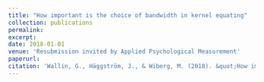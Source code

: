 ```yaml
---
title: "How important is the choice of bandwidth in kernel equating"
collection: publications
permalink: 
excerpt: 
date: 2018-01-01
venue: 'Resubmission invited by Applied Psychological Measurement'
paperurl: 
citation: 'Wallin, G., Häggström, J., & Wiberg, M. (2018). &quot;How important is the choice of bandwidth in kernel equating.&quot; <i>Resubmission invited by Applied Psychological Measurement</i>.'
---
```


